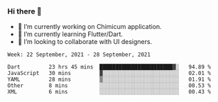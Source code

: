 ### Hi there 👋

<!--
**devcat37/devcat37** is a ✨ _special_ ✨ repository because its `README.md` (this file) appears on your GitHub profile.-->


- 🔭 I’m currently working on Chimicum application.
- 🌱 I’m currently learning Flutter/Dart.
- 👯 I’m looking to collaborate with UI designers.
<!-- - 🤔 I’m looking for help with ... -->

<!--START_SECTION:waka-->
```text
Week: 22 September, 2021 - 28 September, 2021

Dart         23 hrs 45 mins  ███████████████████████▓░   94.89 % 
JavaScript   30 mins         ▓░░░░░░░░░░░░░░░░░░░░░░░░   02.01 % 
YAML         28 mins         ▒░░░░░░░░░░░░░░░░░░░░░░░░   01.91 % 
Other        8 mins          ░░░░░░░░░░░░░░░░░░░░░░░░░   00.53 % 
XML          6 mins          ░░░░░░░░░░░░░░░░░░░░░░░░░   00.43 % 
```
<!--END_SECTION:waka-->
